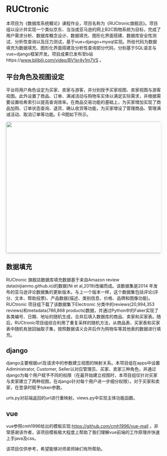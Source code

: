 # RUCtronic
本项目为《数据库系统概论》课程作业，项目名称为《RUCtronic旗舰店》。项目组以设计并实现一个类似京东、当当或亚马逊的网上B2C购物系统为目标，完成了用户需求分析、数据库概念设计、数据填充、图形化界面搭建、数据库安全性测试、分析性查询以及压力测试，基于vue+django+mysql实现。所给代码为数据填充为数据填充、图形化界面搭建及分析性查询部分代码，分别基于SQL语言与vue+django框架开发。项目成果已发布至b站https://www.bilibili.com/video/BV1sr4y1m7VS 。

## 平台角色及视图设定
平台将用户角色设定为买家、卖家与游客，并分别授予买家视图、卖家视图与游客视图。此外设置了商品、订单、满减活动与购物车实体以满足实际需求，并根据需要设置哈希索引以提高查询效率。在商品交易功能的基础上，为买家增加实现了商品加购、订单状态查询、退货、确认收货等功能，为买家增设了管理商品、管理满减活动、取消订单等功能。E-R图如下所示。

<div style="align: center">
  <img style="border-radius: 0.3125em;
  box-shadow: 0 2px 4px 0 rgba(34,36,38,.12),0 2px 10px 0 rgba(34,36,38,.08);" 
  src="https://user-images.githubusercontent.com/65237103/170059974-cdeae2b3-3f20-4adb-9e55-0b62a407affd.png" width = "666" height = "428">
  <br>
</div>

## 数据填充
RUCtronic 旗舰店数据库填充数据基于来自Amazon review data(nijianmo.github.io)的数据(Ni et al,2019)改编而成。该数据集是2014 年发布的亚马逊评论数据集的更新版本。与上一个版本一样，这个数据集包括评论(评分、文本、帮助投票)、产品数据(描述、类别信息、价格、品牌和图像功能)。
RUCtronic 项目组下载了该数据集下Electronic 分类中的reviews(20,994,353 reviews)和metadata(786,868 products)数据，并通过Python中的Faker实现了各类编号、日期、地址的随机生成，合并后填入数据库的商品、卖家和买家表。随后，RUCtronic项目组综合利用了重复采样的随机方法，从商品表、买家表和买家表中随机有放回抽取子集，按照数据语义合并后作为购物车等其他表的数据进行填充。

## django
django主要根据url及请求中的参数建立视图的映射关系。本项目组在apps中设置Adiministrator, Customer, Seller以对应管理员、买家、卖家三种角色，并通过django为每个用户赋予不同的权限（在最开始建立视图时，本项目组仅针对买家与卖家建立了两种视图，在django针对每个用户进一步细分权限）。对于买家和卖家，在登录时赋予token参数。

urls.py对前端返回的url进行重映射。views.py中实现主体功能函数。

## vue
vue参照cmh1996给出的模板实现:https://github.com/cmh1996/vue-mall 。非常感谢该作者，该项目模板极大程度上帮助了我们理解vue前端的工作原理并快速上手java及css。

该项目仅供参考，希望能够对师弟师妹们有所帮助。
